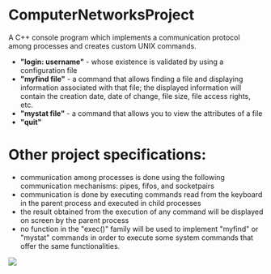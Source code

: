 # ComputerNetworksProject
A C++ console program which implements a communication protocol among processes and creates custom UNIX commands.

* **"login: username"** - whose existence is validated by using a configuration file
* **"myfind file"** - a command that allows finding a file and displaying information associated with that file; the displayed information will contain the creation date, date of change, file size, file access rights, etc.
* **"mystat file"** - a command that allows you to view the attributes of a file
* **"quit"**

# Other project specifications:

* communication among processes is done using the following communication mechanisms: pipes, fifos, and socketpairs
* communication is done by executing commands read from the keyboard in the parent process and executed in child processes
* the result obtained from the execution of any command will be displayed on screen by the parent process
* no function in the "exec()" family will be used to implement "myfind" or "mystat" commands in order to execute some system commands that offer the same functionalities.

![](https://image.ibb.co/jSZ8yc/1.png)
